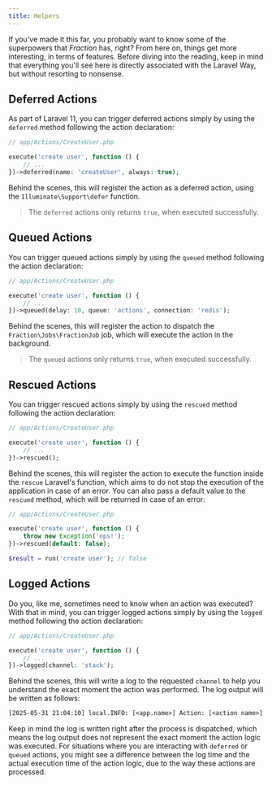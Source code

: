 ```yaml
---
title: Helpers
---
```


If you've made it this far, you probably want to know some of the superpowers that _Fraction_ has, right? From here on, things get more interesting, in terms of features. Before diving into the reading, keep in mind that everything you'll see here is directly associated with the Laravel Way, but without resorting to nonsense.

## Deferred Actions

As part of Laravel 11, you can trigger deferred actions simply by using the `deferred` method following the action declaration:

```php
// app/Actions/CreateUser.php

execute('create user', function () {
    // ...
})->deferred(name: 'createUser', always: true);
```

Behind the scenes, this will register the action as a deferred action, using the `Illuminate\Support\defer` function.

> The `deferred` actions only returns `true`, when executed successfully.

## Queued Actions

You can trigger queued actions simply by using the `queued` method following the action declaration:

```php
// app/Actions/CreateUser.php

execute('create user', function () {
    // ...
})->queued(delay: 10, queue: 'actions', connection: 'redis');
```

Behind the scenes, this will register the action to dispatch the `Fraction\Jobs\FractionJob` job, which will execute the action in the background.

> The `queued` actions only returns `true`, when executed successfully.

## Rescued Actions

You can trigger rescued actions simply by using the `rescued` method following the action declaration:

```php
// app/Actions/CreateUser.php

execute('create user', function () {
    // ...
})->rescued();
```

Behind the scenes, this will register the action to execute the function inside the `rescue` Laravel's function, which aims to do not stop the execution of the application in case of an error. You can also pass a default value to the `rescued` method, which will be returned in case of an error:

```php
// app/Actions/CreateUser.php

execute('create user', function () {
    throw new Exception('ops!');
})->rescued(default: false);
```

```php
$result = run('create user'); // false
```

## Logged Actions

Do you, like me, sometimes need to know when an action was executed? With that in mind, you can trigger logged actions simply by using the `logged` method following the action declaration:

```php
// app/Actions/CreateUser.php

execute('create user', function () {
    // ...
})->logged(channel: 'stack');
```

Behind the scenes, this will write a log to the requested `channel` to help you understand the exact moment the action was performed. The log output will be written as follows:

```txt
[2025-05-31 21:04:10] local.INFO: [<app.name>] Action: [<action name>] executed. 
```

Keep in mind the log is written right after the process is dispatched, which means the log output does not represent the exact moment the action logic was executed. For situations where you are interacting with `deferred` or `queued` actions, you might see a difference between the log time and the actual execution time of the action logic, due to the way these actions are processed.
